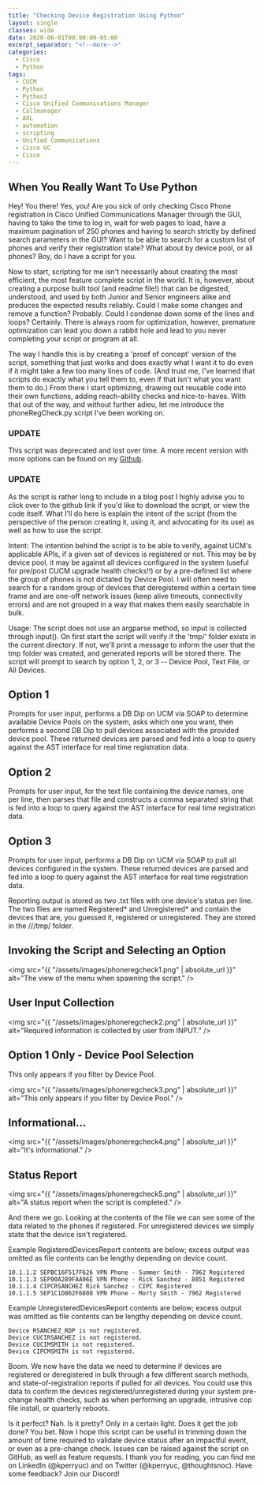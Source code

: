 ```yaml
---
title: "Checking Device Registration Using Python"
layout: single
classes: wide
date: 2020-06-01T08:00:00-05:00
excerpt_separator: "<!--more-->"
categories:
  - Cisco
  - Python
tags:
  - CUCM
  - Python
  - Python3
  - Cisco Unified Communications Manager
  - Callmanager
  - AXL
  - automation
  - scripting
  - Unified Communications
  - Cisco UC
  - Cisco
---
```


## When You Really Want To Use Python

Hey! You there! Yes, you! Are you sick of only checking Cisco Phone registration in Cisco Unified Communications Manager through the GUI, having to take the time to log in, wait for web pages to load, have a maximum pagination of 250 phones and having to search strictly by defined search parameters in the GUI?<!--more--> Want to be able to search for a custom list of phones and verify their registration state? What about by device pool, or all phones? Boy, do I have a script for you.

Now to start, scripting for me isn't necessarily about creating the most efficient, the most feature complete script in the world. It is, however, about creating a purpose built tool (and readme file!) that can be digested, understood, and used by both Junior and Senior engineers alike and produces the expected results reliably. Could I make some changes and remove a function? Probably. Could I condense down some of the lines and loops? Certainly. There is always room for optimization, however, premature optimization can lead you down a rabbit hole and lead to you never completing your script or program at all.

The way I handle this is by creating a 'proof of concept' version of the script, something that just works and does exactly what I want it to do even if it might take a few too many lines of code. (And trust me, I've learned that scripts do exactly what you tell them to, even if that isn't what you want them to do.) From there I start optimizing, drawing out reusable code into their own functions, adding reach-ability checks and nice-to-haves. With that out of the way, and without further adieu, let me introduce the phoneRegCheck.py script I've been working on.

### UPDATE

This script was deprecated and lost over time. A more recent version with more options can be found on my [Github](https://github.com/Unhall0w3d/mind-enigma/blob/master/phoneRegCheck.py).

### UPDATE

As the script is rather long to include in a blog post I highly advise you to click over to the github link if you'd like to download the script, or view the code itself. What I'll do here is explain the intent of the script (from the perspective of the person creating it, using it, and advocating for its use) as well as how to use the script.

Intent: The intention behind the script is to be able to verify, against UCM's applicable APIs, if a given set of devices is registered or not. This may be by device pool, it may be against all devices configured in the system (useful for pre/post CUCM upgrade health checks!!) or by a pre-defined list where the group of phones is not dictated by Device Pool. I will often need to search for a random group of devices that deregistered within a certain time frame and are one-off network issues (keep alive timeouts, connectivity errors) and are not grouped in a way that makes them easily searchable in bulk.

Usage: The script does not use an argparse method, so input is collected through input(). On first start the script will verify if the 'tmp/' folder exists in the current directory. If not, we'll print a message to inform the user that the tmp folder was created, and generated reports will be stored there. The script will prompt to search by option 1, 2, or 3 -- Device Pool, Text File, or All Devices.

## Option 1

Prompts for user input, performs a DB Dip on UCM via SOAP to determine available Device Pools on the system, asks which one you want, then performs a second DB Dip to pull devices associated with the provided device pool. These returned devices are parsed and fed into a loop to query against the AST interface for real time registration data.

## Option 2

Prompts for user input, for the text file containing the device names, one per line, then parses that file and constructs a comma separated string that is fed into a loop to query against the AST interface for real time registration data.

## Option 3

Prompts for user input, performs a DB Dip on UCM via SOAP to pull all devices configured in the system. These returned devices are parsed and fed into a loop to query against the AST interface for real time registration data.

Reporting output is stored as two .txt files with one device's status per line. The two files are named Registered* and Unregistered* and contain the devices that are, you guessed it, registered or unregistered. They are stored in the ///tmp/ folder.

## Invoking the Script and Selecting an Option

<span class="image fit"><img src="{{ "/assets/images/phoneregcheck1.png" | absolute_url }}" alt="The view of the menu when spawning the script." /></span>

## User Input Collection

<span class="image fit"><img src="{{ "/assets/images/phoneregcheck2.png" | absolute_url }}" alt="Required information is collected by user from INPUT." /></span>

## Option 1 Only - Device Pool Selection

This only appears if you filter by Device Pool.

<span class="image fit"><img src="{{ "/assets/images/phoneregcheck3.png" | absolute_url }}" alt="This only appears if you filter by Device Pool." /></span>

## Informational...

<span class="image fit"><img src="{{ "/assets/images/phoneregcheck4.png" | absolute_url }}" alt="It's informational." /></span>

## Status Report

<span class="image fit"><img src="{{ "/assets/images/phoneregcheck5.png" | absolute_url }}" alt="A status report when the script is completed." /></span>

And there we go. Looking at the contents of the file we can see some of the data related to the phones if registered. For unregistered devices we simply state that the device isn't registered.

Example RegisteredDevicesReport contents are below; excess output was omitted as file contents can be lengthy depending on device count.

```text
10.1.1.2 SEPBC16F517F626 VPN Phone - Summer Smith - 7962 Registered
10.1.1.3 SEP00A289FAA96E VPN Phone - Rick Sanchez - 8851 Registered
10.1.1.4 CIPCRSANCHEZ Rick Sanchez - CIPC Registered
10.1.1.5 SEP1C1D862F6808 VPN Phone - Morty Smith - 7962 Registered
```

Example UnregisteredDevicesReport contents are below; excess output was omitted as file contents can be lengthy depending on device count.

```text
Device RSANCHEZ_RDP is not registered.
Device CUCIRSANCHEZ is not registered.
Device CUCIMSMITH is not registered.
Device CIPCMSMITH is not registered.
```

Boom. We now have the data we need to determine if devices are registered or deregistered in bulk through a few different search methods, and state-of-registration reports if pulled for all devices. You could use this data to confirm the devices registered/unregistered during your system pre-change health checks, such as when performing an upgrade, intrusive cop file install, or quarterly reboots.

Is it perfect? Nah. Is it pretty? Only in a certain light. Does it get the job done? You bet. Now I hope this script can be useful in trimming down the amount of time required to validate device status after an impactful event, or even as a pre-change check. Issues can be raised against the script on GitHub, as well as feature requests. I thank you for reading, you can find me on LinkedIn (@kperryuc) and on Twitter (@kperryuc, @thoughtsnoc). Have some feedback? Join our Discord!
